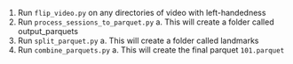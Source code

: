 1. Run `flip_video.py` on any directories of video with left-handedness
2. Run `process_sessions_to_parquet.py`
    a. This will create a folder called output_parquets
3. Run `split_parquet.py`
    a. This will create a folder called landmarks
4. Run `combine_parquets.py`
    a. This will create the final parquet `101.parquet`